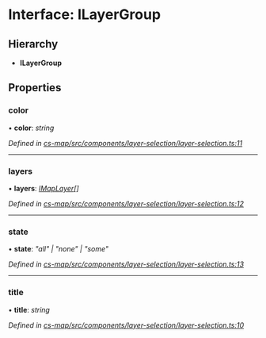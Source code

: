# Interface: ILayerGroup

## Hierarchy

* **ILayerGroup**

## Properties

###  color

• **color**: *string*

*Defined in [cs-map/src/components/layer-selection/layer-selection.ts:11](https://github.com/TNOCS/csnext/blob/38d1409e/packages/cs-map/src/components/layer-selection/layer-selection.ts#L11)*

___

###  layers

• **layers**: *[IMapLayer](_cs_map_src_classes_imap_layer_.imaplayer.md)[]*

*Defined in [cs-map/src/components/layer-selection/layer-selection.ts:12](https://github.com/TNOCS/csnext/blob/38d1409e/packages/cs-map/src/components/layer-selection/layer-selection.ts#L12)*

___

###  state

• **state**: *"all" | "none" | "some"*

*Defined in [cs-map/src/components/layer-selection/layer-selection.ts:13](https://github.com/TNOCS/csnext/blob/38d1409e/packages/cs-map/src/components/layer-selection/layer-selection.ts#L13)*

___

###  title

• **title**: *string*

*Defined in [cs-map/src/components/layer-selection/layer-selection.ts:10](https://github.com/TNOCS/csnext/blob/38d1409e/packages/cs-map/src/components/layer-selection/layer-selection.ts#L10)*
